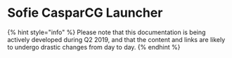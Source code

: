 # Sofie CasparCG Launcher

{% hint style="info" %}
Please note that this documentation is being actively developed during Q2 2019, and that the content and links are likely to undergo drastic changes from day to day. 
{% endhint %}
